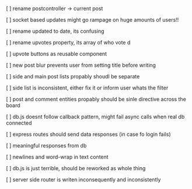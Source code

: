 [ ] rename postcontroller -> current post

[ ] socket based updates might go rampage on huge amounts of users!!

[ ] rename updated to date, its confusing

[ ] rename upvotes property, its array of who vote d

[ ] upvote buttons as reusable component

[ ] new post blur prevents user from setting title before writing 

[ ] side and main post lists propably shoudl be separate

[ ] side list is inconsistent, either fix it or inform user whats the filter

[ ] post and comment entities propably should be sinle directive across the board

[ ] db.js doesnt follow callback pattern, might fail async calls when real db connected

[ ] express routes should send data responses (in case fo login fails)

[ ] meaningful responses from db

[ ] newlines and word-wrap in text content

[ ] db.js is just terrible, should be reworked as whole thing

[ ] server side router is writen inconsequently and inconsistently

